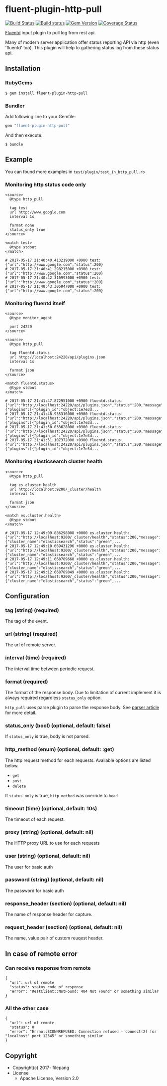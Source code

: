 # fluent-plugin-http-pull

[![Build Status](https://travis-ci.org/HatsuneMiku3939/fluent-plugin-http-pull.svg?branch=master)](https://travis-ci.org/HatsuneMiku3939/fluent-plugin-http-pull)
[![Build status](https://ci.appveyor.com/api/projects/status/k91x4jyhahoo2it3?svg=true)](https://ci.appveyor.com/project/HatsuneMiku3939/fluent-plugin-http-pull)
[![Gem Version](https://badge.fury.io/rb/fluent-plugin-http-pull.svg)](https://badge.fury.io/rb/fluent-plugin-http-pull)
[![Coverage Status](https://coveralls.io/repos/github/HatsuneMiku3939/fluent-plugin-http-pull/badge.svg?branch=master)](https://coveralls.io/github/HatsuneMiku3939/fluent-plugin-http-pull?branch=master)


[Fluentd](http://fluentd.org/) input plugin to pull log from rest api.

Many of modern server application offer status reporting API via http (even 'fluentd' too). This plugin will help to gathering status log from these status api.

## Installation

### RubyGems

```
$ gem install fluent-plugin-http-pull
```

### Bundler

Add following line to your Gemfile:

```ruby
gem "fluent-plugin-http-pull"
```

And then execute:

```
$ bundle
```

## Example

You can found more examples in `test/plugin/test_in_http_pull.rb`

### Monitoring http status code only
```
<source>
  @type http_pull

  tag test
  url http://www.google.com
  interval 1s

  format none
  status_only true
</source>

<match test>
  @type stdout
</match>

# 2017-05-17 21:40:40.413219000 +0900 test: {"url":"http://www.google.com","status":200}
# 2017-05-17 21:40:41.298215000 +0900 test: {"url":"http://www.google.com","status":200}
# 2017-05-17 21:40:42.310993000 +0900 test: {"url":"http://www.google.com","status":200}
# 2017-05-17 21:40:43.305947000 +0900 test: {"url":"http://www.google.com","status":200}
```

### Monitoring fluentd itself
```
<source>
  @type monitor_agent

  port 24220
</source>

<source>
  @type http_pull

  tag fluentd.status
  url http://localhost:24220/api/plugins.json
  interval 1s

  format json
</source>

<match fluentd.status>
  @type stdout
</match>

# 2017-05-17 21:41:47.872951000 +0900 fluentd.status: {"url":"http://localhost:24220/api/plugins.json","status":200,"message":{"plugins":[{"plugin_id":"object:1e7e3d...
# 2017-05-17 21:41:48.955316000 +0900 fluentd.status: {"url":"http://localhost:24220/api/plugins.json","status":200,"message":{"plugins":[{"plugin_id":"object:1e7e3d...
# 2017-05-17 21:41:50.033628000 +0900 fluentd.status: {"url":"http://localhost:24220/api/plugins.json","status":200,"message":{"plugins":[{"plugin_id":"object:1e7e3d...
# 2017-05-17 21:41:51.107372000 +0900 fluentd.status: {"url":"http://localhost:24220/api/plugins.json","status":200,"message":{"plugins":[{"plugin_id":"object:1e7e3d...
```


### Monitoring elasticsearch cluster health
```
<source>
  @type http_pull

  tag es.cluster.health
  url http://localhost:9200/_cluster/health
  interval 1s

  format json
</source>

<match es.cluster.health>
  @type stdout
</match>

# 2017-05-17 12:49:09.886298008 +0000 es.cluster.health: {"url":"http://localhost:9200/_cluster/health","status":200,"message":{"cluster_name":"elasticsearch","status":"green",...
# 2017-05-17 12:49:10.669431296 +0000 es.cluster.health: {"url":"http://localhost:9200/_cluster/health","status":200,"message":{"cluster_name":"elasticsearch","status":"green",...
# 2017-05-17 12:49:11.668789668 +0000 es.cluster.health: {"url":"http://localhost:9200/_cluster/health","status":200,"message":{"cluster_name":"elasticsearch","status":"green",...
# 2017-05-17 12:49:12.668789849 +0000 es.cluster.health: {"url":"http://localhost:9200/_cluster/health","status":200,"message":{"cluster_name":"elasticsearch","status":"green",...
```

## Configuration

### tag (string) (required)

The tag of the event.

### url (string) (required)

The url of remote server.

### interval (time) (required)

The interval time between periodic request.

### format (required)

The format of the response body. Due to limitation of current implement it is
always required regardless `status_only` option.

`http_pull` uses parse plugin to parse the response body. See
[parser article](https://docs.fluentd.org/v0.12/articles/parser-plugin-overview)
for more detail.

### status_only (bool) (optional, default: false)

If `status_only` is true, body is not parsed.

### http_method (enum) (optional, default: :get)

The http request method for each requests. Avaliable options are listed below.

* `get`
* `post`
* `delete`

If `status_only` is true, `http_method` was override to `head`

### timeout (time) (optional, default: 10s)

The timeout of each request.

### proxy (string) (optional, default: nil)

The HTTP proxy URL to use for each requests

### user (string) (optional, default: nil)

The user for basic auth

### password (string) (optional, default: nil)

The password for basic auth

### response_header (section) (optional, default: nil)

The name of response header for capture.

### request_header (section) (optional, default: nil)

The name, value pair of custom reuqest header.

## In case of remote error

### Can receive response from remote

```
{
  "url": url of remote
  "status": status code of response
  "error": "RestClient::NotFound: 404 Not Found" or something similar
}
```

### All the other case

```
{
  "url": url of remote
  "status": 0
  "error": "Errno::ECONNREFUSED: Connection refused - connect(2) for "localhost" port 12345" or something similar
}
```

## Copyright

* Copyright(c) 2017- filepang
* License
  * Apache License, Version 2.0
